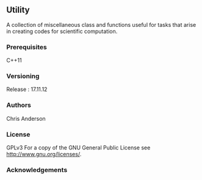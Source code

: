 ## Utility
A collection of miscellaneous class and functions useful for tasks that arise in creating codes for scientific computation. 
### Prerequisites
C++11
### Versioning
Release : 17.11.12
### Authors
Chris Anderson
### License
GPLv3  For a copy of the GNU General Public License see <http://www.gnu.org/licenses/>.
### Acknowledgements





